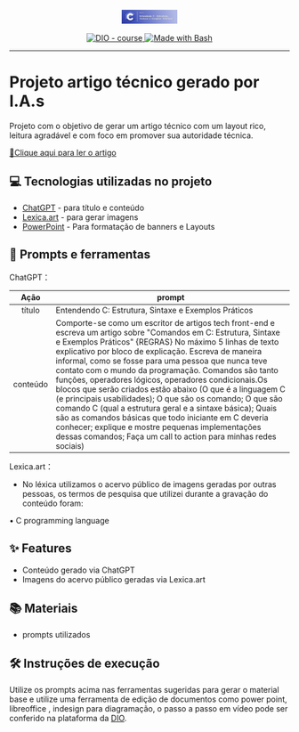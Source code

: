 <p align="center">
    <img width="100" src=".github/assets/banner.jpg">
</p>


<p align="center">
  <a href="https://dio.me/"><img src="https://img.shields.io/badge/DIO-Course-28DA77?logo=youtube" alt="DIO - course">
  </a>
  <a href="https://www.gnu.org/software/bash/" title="Go to Bash homepage"><img src="https://img.shields.io/badge/Prompt-Project-blue?logo=gnu-bash&amp;logoColor=white" alt="Made with Bash">
  </a>
</p>

-------


# Projeto artigo técnico gerado por I.A.s

Projeto com o objetivo de gerar um artigo técnico com um layout rico, leitura agradável e com foco em promover sua autoridade técnica.

[📕Clique aqui para ler o artigo](https://web.dio.me/articles/entendendo-c-estrutura-sintaxe-e-exemplos-praticos?back=%2Farticles&open-modal=true&page=1&order=oldest)

## 💻 Tecnologias utilizadas no projeto

- [ChatGPT](https://chat.openai.com/) - para título e conteúdo
- [Lexica.art](https://lexica.art/) - para gerar imagens
- [PowerPoint](https://www.microsoft.com/en/microsoft-365/powerpoint) - Para formatação de banners e Layouts

## 📄 Prompts e ferramentas


ChatGPT：

|   Ação   | prompt                                                                                                                                                                                                                                                                         |
| :------: | ------------------------------------------------------------------------------------------------------------------------------------------------------------------------------------------------------------------------------------------------------------------------------ |
|  título  | Entendendo C: Estrutura, Sintaxe e Exemplos Práticos                                                                                                                                                                                                    |
| conteúdo | Comporte-se como um escritor de artigos tech front-end e escreva um artigo sobre "Comandos em C: Estrutura, Sintaxe e Exemplos Práticos" {REGRAS} No máximo 5 linhas de texto explicativo por bloco de explicação. Escreva de maneira informal, como se fosse para uma pessoa que nunca teve contato com o mundo da programação. Comandos são tanto funções, operadores lógicos, operadores condicionais.Os blocos que serão criados estão abaixo (O que é a linguagem C (e principais usabilidades); O que são os comando; O que são comando C (qual a estrutura geral e a sintaxe básica); Quais são as comandos básicas que todo iniciante em C deveria conhecer; explique e mostre pequenas implementações dessas comandos; Faça um call to action para minhas redes sociais)                                                                                                |


Lexica.art：

- No léxica utilizamos o acervo público de imagens geradas por outras pessoas, os termos de pesquisa que utilizei durante a gravação do conteúdo foram:

• C programming language



## ✨ Features

- Conteúdo gerado via ChatGPT
- Imagens do acervo público geradas via Lexica.art

## 📚 Materiais

- prompts utilizados

## 🛠️ Instruções de execução

Utilize os prompts acima nas ferramentas sugeridas para gerar o material base e utilize uma ferramenta de edição de documentos como power point, libreoffice , indesign para diagramação, o passo a passo em vídeo pode ser conferido na plataforma da [DIO](https://dio.me).
